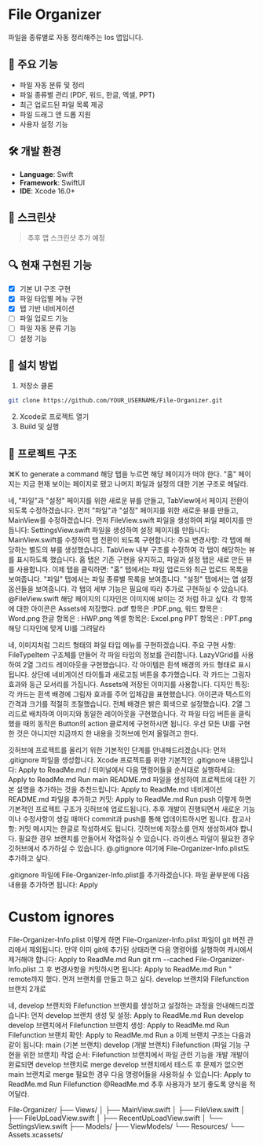 # File Organizer

파일을 종류별로 자동 정리해주는 Ios 앱입니다.

## 📌 주요 기능

- 파일 자동 분류 및 정리
- 파일 종류별 관리 (PDF, 워드, 한글, 엑셀, PPT)
- 최근 업로드된 파일 목록 제공
- 파일 드래그 앤 드롭 지원
- 사용자 설정 기능

## 🛠 개발 환경

- **Language**: Swift
- **Framework**: SwiftUI
- **IDE**: Xcode 16.0+

## 📱 스크린샷

> 추후 앱 스크린샷 추가 예정

## 🔍 현재 구현된 기능

- [x] 기본 UI 구조 구현
- [x] 파일 타입별 메뉴 구현
- [x] 탭 기반 네비게이션
- [ ] 파일 업로드 기능
- [ ] 파일 자동 분류 기능
- [ ] 설정 기능

## 🚀 설치 방법

1. 저장소 클론
```bash
git clone https://github.com/YOUR_USERNAME/File-Organizer.git
```

2. Xcode로 프로젝트 열기
3. Build 및 실행

## 📂 프로젝트 구조

⌘K to generate a command
해당 탭을 누르면 해당 페이지가 떠야 한다. "홈" 페이지는 지금 현재 보이는 페이지로 됐고 나머지 파일과 설정의 대한 기본 구조로 해달라.

네, "파일"과 "설정" 페이지를 위한 새로운 뷰를 만들고, TabView에서 페이지 전환이 되도록 수정하겠습니다.
먼저 "파일"과 "설정" 페이지를 위한 새로운 뷰를 만들고, MainView를 수정하겠습니다.
먼저 FileView.swift 파일을 생성하여 파일 페이지를 만듭니다:
SettingsView.swift 파일을 생성하여 설정 페이지를 만듭니다:
MainView.swift를 수정하여 탭 전환이 되도록 구현합니다:
주요 변경사항:
각 탭에 해당하는 별도의 뷰를 생성했습니다.
TabView 내부 구조를 수정하여 각 탭이 해당하는 뷰를 표시하도록 했습니다.
홈 탭은 기존 구현을 유지하고, 파일과 설정 탭은 새로 만든 뷰를 사용합니다.
이제 탭을 클릭하면:
"홈" 탭에서는 파일 업로드와 최근 업로드 목록을 보여줍니다.
"파일" 탭에서는 파일 종류별 목록을 보여줍니다.
"설정" 탭에서는 앱 설정 옵션들을 보여줍니다.
각 탭의 세부 기능은 필요에 따라 추가로 구현하실 수 있습니다.
@FileView.swift 해당 페이지의 디자인은 이미지에 보이는 것 처럼 하고 싶다.  각 항목에 대한 아이콘은 Assets에 저장했다. 
pdf 항목은 :PDF.png,
워드 항목은 : Word.png
한글 항목은 : HWP.png
엑셀 항목은: Excel.png
PPT 항목은 : PPT.png 
해당 디자인에 맞게 UI를 그려달라

네, 이미지처럼 그리드 형태의 파일 타입 메뉴를 구현하겠습니다.
주요 구현 사항:
FileTypeItem 구조체를 만들어 각 파일 타입의 정보를 관리합니다.
LazyVGrid를 사용하여 2열 그리드 레이아웃을 구현했습니다.
각 아이템은 흰색 배경의 카드 형태로 표시됩니다.
상단에 네비게이션 타이틀과 새로고침 버튼을 추가했습니다.
각 카드는 그림자 효과와 둥근 모서리를 가집니다.
Assets에 저장된 이미지를 사용합니다.
디자인 특징:
각 카드는 흰색 배경에 그림자 효과를 주어 입체감을 표현했습니다.
아이콘과 텍스트의 간격과 크기를 적절히 조절했습니다.
전체 배경은 밝은 회색으로 설정했습니다.
2열 그리드로 배치하여 이미지와 동일한 레이아웃을 구현했습니다.
각 파일 타입 버튼을 클릭했을 때의 동작은 Button의 action 클로저에 구현하시면 됩니다.
우선 모든 UI를 구현한 것은 아니지만 지금까지 한 내용을 깃허브에 먼저 올릴려고 한다.

깃허브에 프로젝트를 올리기 위한 기본적인 단계를 안내해드리겠습니다:
먼저 .gitignore 파일을 생성합니다. Xcode 프로젝트를 위한 기본적인 .gitignore 내용입니다:
Apply to ReadMe.md
/
터미널에서 다음 명령어들을 순서대로 실행하세요:
Apply to ReadMe.md
Run
main
README.md 파일을 생성하여 프로젝트에 대한 기본 설명을 추가하는 것을 추천드립니다:
Apply to ReadMe.md
네비게이션
README.md 파일을 추가하고 커밋:
Apply to ReadMe.md
Run
push
이렇게 하면 기본적인 프로젝트 구조가 깃허브에 업로드됩니다. 추후 개발이 진행되면서 새로운 기능이나 수정사항이 생길 때마다 commit과 push를 통해 업데이트하시면 됩니다.
참고사항:
커밋 메시지는 한글로 작성하셔도 됩니다.
깃허브에 저장소를 먼저 생성하셔야 합니다.
필요한 경우 브랜치를 만들어서 작업하실 수 있습니다.
라이센스 파일이 필요한 경우 깃허브에서 추가하실 수 있습니다.
@.gitignore 여기에 File-Organizer-Info.plist도 추가하고 싶다.

.gitignore 파일에 File-Organizer-Info.plist를 추가하겠습니다. 파일 끝부분에 다음 내용을 추가하면 됩니다:
Apply
# Custom ignores
File-Organizer-Info.plist
이렇게 하면 File-Organizer-Info.plist 파일이 git 버전 관리에서 제외됩니다. 만약 이미 git에 추가된 상태라면 다음 명령어를 실행하여 캐시에서 제거해야 합니다:
Apply to ReadMe.md
Run
git rm --cached File-Organizer-Info.plist
그 후 변경사항을 커밋하시면 됩니다:
Apply to ReadMe.md
Run
"
remote까지 했다. 먼저 브랜치를 만들고 하고 싶다. develop 브랜치와 Filefunction 브랜치 2개로

네, develop 브랜치와 Filefunction 브랜치를 생성하고 설정하는 과정을 안내해드리겠습니다:
먼저 develop 브랜치 생성 및 설정:
Apply to ReadMe.md
Run
develop
develop 브랜치에서 Filefunction 브랜치 생성:
Apply to ReadMe.md
Run
Filefunction
브랜치 확인:
Apply to ReadMe.md
Run
a
이제 브랜치 구조는 다음과 같이 됩니다:
main (기본 브랜치)
develop (개발 브랜치)
Filefunction (파일 기능 구현을 위한 브랜치)
작업 순서:
Filefunction 브랜치에서 파일 관련 기능을 개발
개발이 완료되면 develop 브랜치로 merge
develop 브랜치에서 테스트 후 문제가 없으면 main 브랜치로 merge
필요한 경우 다음 명령어들을 사용하실 수 있습니다:
Apply to ReadMe.md
Run
Filefunction
@ReadMe.md 추후 사용자가 보기 좋도록 양식을 적어달라.

File-Organizer/
├── Views/
│ ├── MainView.swift
│ ├── FileView.swift
│ ├── FileUpLoadView.swift
│ ├── RecentUpLoadView.swift
│ └── SettingsView.swift
├── Models/
├── ViewModels/
└── Resources/
└── Assets.xcassets/